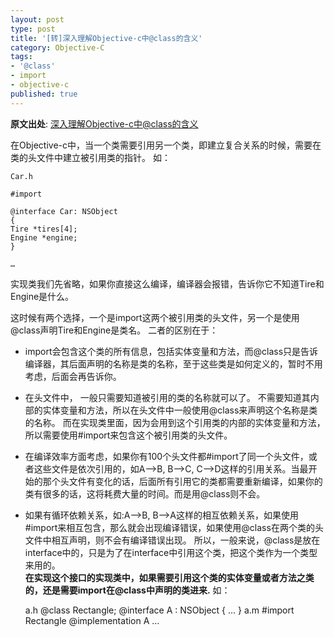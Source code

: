 ```yaml
---
layout: post
type: post
title: '[转]深入理解Objective-c中@class的含义'
category: Objective-C
tags:
- '@class'
- import
- objective-c
published: true
---
```


**原文出处**: [深入理解Objective-c中@class的含义](http://blog.prosight.me/index.php/2009/09/347)  


在Objective-c中，当一个类需要引用另一个类，即建立复合关系的时候，需要在类的头文件中建立被引用类的指针。 如：

	Car.h

	#import

	@interface Car: NSObject
	{
	Tire *tires[4];
	Engine *engine;
	}

	…

实现类我们先省略，如果你直接这么编译，编译器会报错，告诉你它不知道Tire和Engine是什么。

这时候有两个选择，一个是import这两个被引用类的头文件，另一个是使用@class声明Tire和Engine是类名。 二者的区别在于：
* import会包含这个类的所有信息，包括实体变量和方法，而@class只是告诉编译器，其后面声明的名称是类的名称，至于这些类是如何定义的，暂时不用考虑，后面会再告诉你。
* 在头文件中， 一般只需要知道被引用的类的名称就可以了。 不需要知道其内部的实体变量和方法，所以在头文件中一般使用@class来声明这个名称是类的名称。 而在实现类里面，因为会用到这个引用类的内部的实体变量和方法，所以需要使用#import来包含这个被引用类的头文件。
* 在编译效率方面考虑，如果你有100个头文件都#import了同一个头文件，或者这些文件是依次引用的，如A–&gt;B, B–&gt;C, C–&gt;D这样的引用关系。当最开始的那个头文件有变化的话，后面所有引用它的类都需要重新编译，如果你的类有很多的话，这将耗费大量的时间。而是用@class则不会。
* 如果有循环依赖关系，如:A–&gt;B, B–&gt;A这样的相互依赖关系，如果使用#import来相互包含，那么就会出现编译错误，如果使用@class在两个类的头文件中相互声明，则不会有编译错误出现。
所以，一般来说，@class是放在interface中的，只是为了在interface中引用这个类，把这个类作为一个类型来用的。  
**在实现这个接口的实现类中，如果需要引用这个类的实体变量或者方法之类的，还是需要import在@class中声明的类进来.**
如：

	a.h
	@class Rectangle;
	@interface A : NSObject {
	…
	}
	a.m
	#import Rectangle
	@implementation A
	…